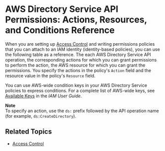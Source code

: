# AWS Directory Service API Permissions: Actions, Resources, and Conditions Reference<a name="UsingWithDS_IAM_ResourcePermissions"></a>

When you are setting up [Access Control](UsingWithDS_IAM_AuthNAccess.md#UsingWithDS_IAM_AccessControl) and writing permissions policies that you can attach to an IAM identity \(identity\-based policies\), you can use the following table as a reference\. The each AWS Directory Service API operation, the corresponding actions for which you can grant permissions to perform the action, the AWS resource for which you can grant the permissions\.  You specify the actions in the policy's `Action` field and the resource value in the policy's `Resource` field\. 

You can use AWS\-wide condition keys in your AWS Directory Service policies to express conditions\. For a complete list of AWS\-wide keys, see [Available Keys](http://alpha-docs-aws.amazon.com/IAM/latest/UserGuide/reference_policies_elements.html#AvailableKeys) in the *IAM User Guide*\. 

**Note**  
To specify an action, use the `ds:` prefix followed by the API operation name \(for example, `ds:CreateDirectory`\)\.

## Related Topics<a name="iam2_related"></a>

+ [Access Control](UsingWithDS_IAM_AuthNAccess.md#UsingWithDS_IAM_AccessControl)